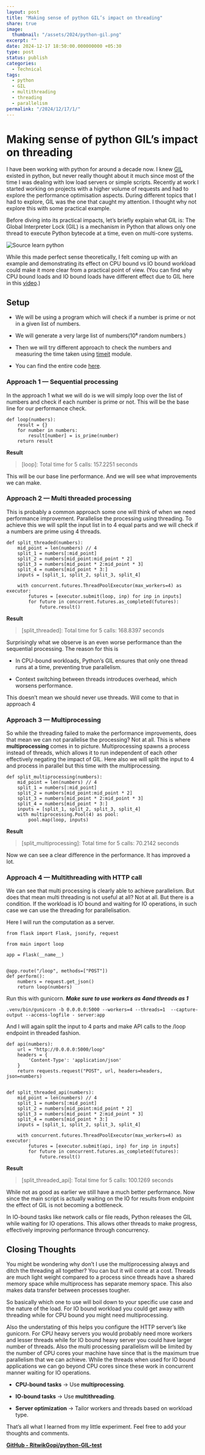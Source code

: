 ```yaml
---
layout: post
title: "Making sense of python GIL’s impact on threading"
share: true
image:
  thumbnail: "/assets/2024/python-gil.png"
excerpt: ""
date: 2024-12-17 18:50:00.000000000 +05:30
type: post
status: publish
categories:
  - Technical
tags:
  - python
  - GIL
  - multithreading
  - threading
  - parallelism
permalink: "/2024/12/17/1/"
---
```


# Making sense of python GIL’s impact on threading

I have been working with python for around a decade now. I knew [GIL](https://realpython.com/python-gil/) existed in python, but never really thought about it much since most of the time I was dealing with low load servers or simple scripts. Recently at work I started working on projects with a higher volume of requests and had to explore the performance optimisation aspects. During different topics that I had to explore, GIL was the one that caught my attention. I thought why not explore this with some practical example.

Before diving into its practical impacts, let’s briefly explain what GIL is: The Global Interpreter Lock (GIL) is a mechanism in Python that allows only one thread to execute Python bytecode at a time, even on multi-core systems.

![Source [learn python](https://realpython.com/python-gil/)](https://cdn-images-1.medium.com/max/2808/1*J0nGlF04UyrRAogXtXrM4w.png)

While this made perfect sense theoretically, I felt coming up with an example and demonstrating its effect on CPU bound vs IO bound workload could make it more clear from a practical point of view. (You can find why CPU bound loads and IO bound loads have different effect due to GIL here in this [video](https://www.youtube.com/watch?v=XVcRQ6T9RHo).)

## Setup

* We will be using a program which will check if a number is prime or not in a given list of numbers. 

* We will generate a very large list of numbers(10⁸ random numbers.)

* Then we will try different approach to check the numbers and measuring the time taken using [timeit](https://docs.python.org/3/library/timeit.html) module.

* You can find the entire code [here](https://github.com/RitwikGopi/python-GIL-test).

### **Approach 1 — Sequential processing**

In the approach 1 what we will do is we will simply loop over the list of numbers and check if each number is prime or not. This will be the base line for our performance check.

    def loop(numbers):
        result = {}
        for number in numbers:
            result[number] = is_prime(number)
        return result

**Result** 
> [loop]: Total time for 5 calls: 157.2251 seconds

This will be our base line performance. And we will see what improvements we can make.

### Approach 2 — Multi threaded processing

This is probably a common approach some one will think of when we need performance improvement. Parallelise the processing using threading. To achieve this we will split the input list in to 4 equal parts and we will check if a numbers are prime using 4 threads. 

    def split_threaded(numbers):
        mid_point = len(numbers) // 4
        split_1 = numbers[:mid_point]
        split_2 = numbers[mid_point:mid_point * 2]
        split_3 = numbers[mid_point * 2:mid_point * 3]
        split_4 = numbers[mid_point * 3:]
        inputs = [split_1, split_2, split_3, split_4]
    
        with concurrent.futures.ThreadPoolExecutor(max_workers=4) as executor:
            futures = [executor.submit(loop, inp) for inp in inputs]
            for future in concurrent.futures.as_completed(futures):
                future.result()

**Result**
> [split_threaded]: Total time for 5 calls: 168.8397 seconds

Surprisingly what we observe is an even worse performance than the sequential processing. The reason for this is 

* In CPU-bound workloads, Python’s GIL ensures that only one thread runs at a time, preventing true parallelism.

* Context switching between threads introduces overhead, which worsens performance.

This doesn’t mean we should never use threads. Will come to that in approach 4

### Approach 3 — Multiprocessing

So while the threading failed to make the performance improvements, does that mean we can not parallelise the processing? Not at all. This is where **multiprocessing** comes in to picture. Multiprocessing spawns a process instead of threads, which allows it to run independent of each other effectively negating the impact of GIL. Here also we will split the input to 4 and process in parallel but this time with the multiprocessing.

    def split_multiprocessing(numbers):
        mid_point = len(numbers) // 4
        split_1 = numbers[:mid_point]
        split_2 = numbers[mid_point:mid_point * 2]
        split_3 = numbers[mid_point * 2:mid_point * 3]
        split_4 = numbers[mid_point * 3:]
        inputs = [split_1, split_2, split_3, split_4]
        with multiprocessing.Pool(4) as pool:
            pool.map(loop, inputs)

**Result**
> [split_multiprocessing]: Total time for 5 calls: 70.2142 seconds

Now we can see a clear difference in the performance. It has improved a lot.

### Approach 4 — Multithreading with HTTP call

We can see that multi processing is clearly able to achieve parallelism. But does that mean multi threading is not useful at all? Not at all. But there is a condition. If the workload is IO bound and waiting for IO operations, in such case we can use the threading for parallelisation. 

Here I will run the computation as a server.

    from flask import Flask, jsonify, request
    
    from main import loop
    
    app = Flask(__name__)
    
    
    @app.route("/loop", methods=["POST"])
    def perform():
        numbers = request.get_json()
        return loop(numbers)

Run this with gunicorn. ***Make sure to use workers as 4and threads as 1***

    .venv/bin/gunicorn -b 0.0.0.0:5000 --workers=4 --threads=1  --capture-output --access-logfile - server:app

And I will again split the input to 4 parts and make API calls to the /loop endpoint in threaded fashion. 

    def api(numbers):
        url = "http://0.0.0.0:5000/loop"
        headers = {
            'Content-Type': 'application/json'
        }
        return requests.request("POST", url, headers=headers, json=numbers)
    
    
    def split_threaded_api(numbers):
        mid_point = len(numbers) // 4
        split_1 = numbers[:mid_point]
        split_2 = numbers[mid_point:mid_point * 2]
        split_3 = numbers[mid_point * 2:mid_point * 3]
        split_4 = numbers[mid_point * 3:]
        inputs = [split_1, split_2, split_3, split_4]
    
        with concurrent.futures.ThreadPoolExecutor(max_workers=4) as executor:
            futures = [executor.submit(api, inp) for inp in inputs]
            for future in concurrent.futures.as_completed(futures):
                future.result()

**Result**
> [split_threaded_api]: Total time for 5 calls: 100.1269 seconds

While not as good as earlier we still have a much better performance. Now since the main script is actually waiting on the IO for results from endpoint the effect of GIL is not becoming a bottleneck.

In IO-bound tasks like network calls or file reads, Python releases the GIL while waiting for IO operations. This allows other threads to make progress, effectively improving performance through concurrency.

## Closing Thoughts

You might be wondering why don’t I use the multiprocessing always and ditch the threading all together? You can but it will come at a cost. Threads are much light weight compared to a process since threads have a shared memory space while multiprocess has separate memory space. This also makes data transfer between processes tougher. 

So basically which one to use will boil down to your specific use case and the nature of the load. For IO bound workload you could get away with threading while for CPU bound you might need multiprocessing.

Also the understating of this helps you configure the HTTP server’s like gunicorn. For CPU heavy servers you would probably need more workers and lesser threads while for IO bound heavy server you could have larger number of threads. Also the multi processing parallelism will be limited by the number of CPU cores your machine have since that is the maximum true parallelism that we can achieve. While the threads when used for IO bound applications we can go beyond CPU cores since these work in concurrent manner waiting for IO operations. 

* **CPU-bound tasks** → Use **multiprocessing**.

* **IO-bound tasks** → Use **multithreading**.

* **Server optimization** → Tailor workers and threads based on workload type.

That’s all what I learned from my little experiment. Feel free to add your thoughts and comments.
 
[**GitHub - RitwikGopi/python-GIL-test**](https://github.com/RitwikGopi/python-GIL-test)


